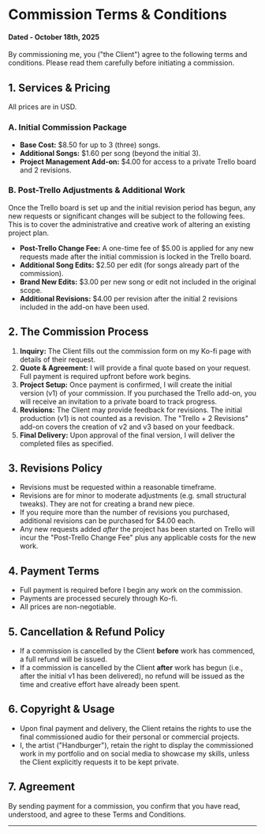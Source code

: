 # **Commission Terms & Conditions**

#### Dated - October 18th, 2025

By commissioning me, you ("the Client") agree to the following terms and conditions. Please read them carefully before initiating a commission.

## **1. Services & Pricing**

All prices are in USD.

### **A. Initial Commission Package**
*   **Base Cost:** $8.50 for up to 3 (three) songs.
*   **Additional Songs:** $1.60 per song (beyond the initial 3).
*   **Project Management Add-on:** $4.00 for access to a private Trello board and 2 revisions.

### **B. Post-Trello Adjustments & Additional Work**
Once the Trello board is set up and the initial revision period has begun, any new requests or significant changes will be subject to the following fees. This is to cover the administrative and creative work of altering an existing project plan.
*   **Post-Trello Change Fee:** A one-time fee of $5.00 is applied for any new requests made after the initial commission is locked in the Trello board.
*   **Additional Song Edits:** $2.50 per edit (for songs already part of the commission).
*   **Brand New Edits:** $3.00 per new song or edit not included in the original scope.
*   **Additional Revisions:** $4.00 per revision after the initial 2 revisions included in the add-on have been used.

## **2. The Commission Process**

1.  **Inquiry:** The Client fills out the commission form on my Ko-fi page with details of their request.
2.  **Quote & Agreement:** I will provide a final quote based on your request. Full payment is required upfront before work begins.
3.  **Project Setup:** Once payment is confirmed, I will create the initial version (v1) of your commission. If you purchased the Trello add-on, you will receive an invitation to a private board to track progress.
4.  **Revisions:** The Client may provide feedback for revisions. The initial production (v1) is not counted as a revision. The "Trello + 2 Revisions" add-on covers the creation of v2 and v3 based on your feedback.
5.  **Final Delivery:** Upon approval of the final version, I will deliver the completed files as specified.

## **3. Revisions Policy**

*   Revisions must be requested within a reasonable timeframe.
*   Revisions are for minor to moderate adjustments (e.g. small structural tweaks). They are not for creating a brand new piece.
*   If you require more than the number of revisions you purchased, additional revisions can be purchased for $4.00 each.
*   Any new requests added *after* the project has been started on Trello will incur the "Post-Trello Change Fee" plus any applicable costs for the new work.

## **4. Payment Terms**

*   Full payment is required before I begin any work on the commission.
*   Payments are processed securely through Ko-fi.
*   All prices are non-negotiable.

## **5. Cancellation & Refund Policy**

*   If a commission is cancelled by the Client **before** work has commenced, a full refund will be issued.
*   If a commission is cancelled by the Client **after** work has begun (i.e., after the initial v1 has been delivered), no refund will be issued as the time and creative effort have already been spent.

## **6. Copyright & Usage**

*   Upon final payment and delivery, the Client retains the rights to use the final commissioned audio for their personal or commercial projects.
*   I, the artist ("Handburger"), retain the right to display the commissioned work in my portfolio and on social media to showcase my skills, unless the Client explicitly requests it to be kept private.

## **7. Agreement**

By sending payment for a commission, you confirm that you have read, understood, and agree to these Terms and Conditions.

---